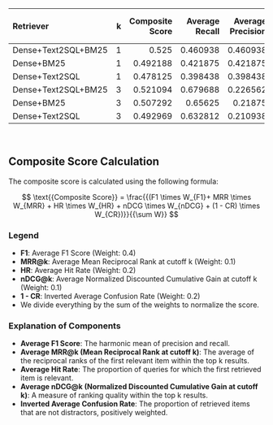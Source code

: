 | Retriever           |   k |   Composite Score |   Average Recall |   Average Precision |   Average F1 Score |   Average MRR |   Average Hit Rate |   Average nDCG |   Average Confusion Rate |
|:--------------------|----:|------------------:|-----------------:|--------------------:|-------------------:|--------------:|-------------------:|---------------:|-------------------------:|
| Dense+Text2SQL+BM25 |   1 |          0.525    |         0.460938 |            0.460938 |           0.460938 |      0.460938 |           0.460938 |       0.460938 |                 0.21875  |
| Dense+BM25          |   1 |          0.492188 |         0.421875 |            0.421875 |           0.421875 |      0.421875 |           0.421875 |       0.421875 |                 0.226562 |
| Dense+Text2SQL      |   1 |          0.478125 |         0.398438 |            0.398438 |           0.398438 |      0.398438 |           0.398438 |       0.398438 |                 0.203125 |
| Dense+Text2SQL+BM25 |   3 |          0.521094 |         0.679688 |            0.226562 |           0.339844 |      0.550781 |           0.679688 |       0.550781 |                 0.304688 |
| Dense+BM25          |   3 |          0.507292 |         0.65625  |            0.21875  |           0.328125 |      0.520833 |           0.65625  |       0.520833 |                 0.296875 |
| Dense+Text2SQL      |   3 |          0.492969 |         0.632812 |            0.210938 |           0.316406 |      0.498698 |           0.632812 |       0.498698 |                 0.299479 |
<br>

## Composite Score Calculation

The composite score is calculated using the following formula:

$$ \text{{Composite Score}} = \frac{{(F1 \times W_{F1}+ MRR \times W_{MRR} + HR \times W_{HR} + nDCG \times W_{nDCG} + (1 - CR) \times W_{CR})}}{{\sum W}} $$

### Legend

- **F1**: Average F1 Score (Weight: 0.4)
- **MRR@k**: Average Mean Reciprocal Rank at cutoff k (Weight: 0.1)
- **HR**: Average Hit Rate (Weight: 0.2)
- **nDCG@k**: Average Normalized Discounted Cumulative Gain at cutoff k
  (Weight: 0.1)
- **1 - CR**: Inverted Average Confusion Rate (Weight: 0.2)
- We divide everything by the sum of the weights to normalize the score.

### Explanation of Components

- **Average F1 Score**:
  The harmonic mean of precision and recall.
- **Average MRR@k (Mean Reciprocal Rank at cutoff k)**:
  The average of the reciprocal ranks of the first relevant item within
  the top k results.
- **Average Hit Rate**:
  The proportion of queries for which the first retrieved
  item is relevant.
- **Average nDCG@k (Normalized Discounted Cumulative Gain at cutoff k)**:
  A measure of ranking quality within the top k results.
- **Inverted Average Confusion Rate**:
  The proportion of retrieved items that are not distractors,
  positively weighted.
